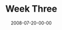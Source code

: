 ---
layout: message
category: message
series: "One"
title: "Week Three"
date: 2008-07-20-00-00
message_id: 507
audio: "http://s3.amazonaws.com/crossroadsaudiomessages/One-3.mp3"
audio-duration: "27:50"
notes-description: ""
notes: "http://s3.amazonaws.com/crossroads-media/media/legacy/documents/SN_7-20-08.pdf"
notes-title: "One (Week Three) - Study Notes"
program: "http://s3.amazonaws.com/crossroads-media/media/legacy/documents/0719_20Program.pdf"
description: "Chuck Mingo discusses grace and how the Church can be \"one.\""
video: "http://s3.amazonaws.com/crossroadsvideomessages/One-3.mp4"
video-duration: "27:50"
video-image: "http://s3.amazonaws.com/crossroads-media/images/legacy/content/One3-still.jpg"
explicit: "N"
---
